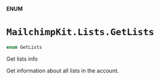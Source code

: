 **ENUM**

# `MailchimpKit.Lists.GetLists`

```swift
enum GetLists
```

Get lists info

Get information about all lists in the account.
